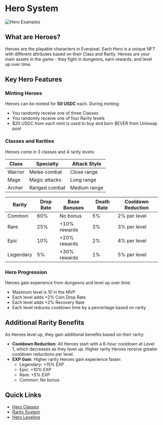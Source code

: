 # Hero System

![Hero Examples](https://placeholder.com/wp-content/uploads/2018/10/placeholder.png)

## What are Heroes?

Heroes are the playable characters in Everpixel. Each Hero is a unique NFT with different attributes based on their Class and Rarity. Heroes are your main assets in the game - they fight in dungeons, earn rewards, and level up over time.

## Key Hero Features

### Minting Heroes

Heroes can be minted for **50 USDC** each. During minting:
- You randomly receive one of three Classes
- You randomly receive one of four Rarity levels
- $20 USDC from each mint is used to buy and burn $EVER from Uniswap pool

### Classes and Rarities

Heroes come in 3 classes and 4 rarity levels:

| Class | Specialty | Attack Style |
|-------|-----------|--------------|
| Warrior | Melee combat | Close range |
| Mage | Magic attacks | Long range |
| Archer | Ranged combat | Medium range |

| Rarity | Drop Rate | Base Bonuses | Death Rate | Cooldown Reduction |
|--------|-----------|--------------|------------|-------------------|
| Common | 60% | No bonus | 5% | 2% per level |
| Rare | 25% | +10% rewards | 3% | 3% per level |
| Epic | 10% | +20% rewards | 2% | 4% per level |
| Legendary | 5% | +30% rewards | 1% | 5% per level |

### Hero Progression

Heroes gain experience from dungeons and level up over time:
- Maximum level is 10 in the MVP
- Each level adds +2% Coin Drop Rate
- Each level adds +2% Recovery Rate
- Each level reduces cooldown time by a percentage based on rarity

## Additional Rarity Benefits

As Heroes level up, they gain additional benefits based on their rarity:

- **Cooldown Reduction**: All Heroes start with a 6-hour cooldown at Level 1, which decreases as they level up. Higher rarity Heroes receive greater cooldown reductions per level.
- **EXP Gain**: Higher rarity Heroes gain experience faster:
  - Legendary: +15% EXP
  - Epic: +10% EXP
  - Rare: +5% EXP
  - Common: No bonus

## Quick Links
- [Hero Classes](classes.md)
- [Rarity System](rarities.md)
- [Hero Leveling](leveling.md)